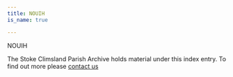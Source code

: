 ```yaml
---
title: NOUIH
is_name: true

---
```


NOUIH


The Stoke Climsland Parish Archive holds material under this index entry. To find out more please [contact us](/contact/)
